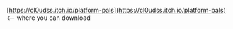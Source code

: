 [https://cl0udss.itch.io/platform-pals](https://cl0udss.itch.io/platform-pals) <-- where you can download
